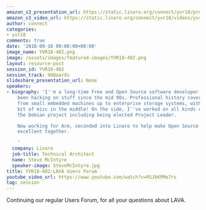 ```yaml
---
amazon_s3_presentation_url: https://static.linaro.org/connect/yvr18/presentations/yvr18-402.pdf
amazon_s3_video_url: https://static.linaro.org/connect/yvr18/videos/yvr18-402.mp4
author: connect
categories:
- yvr18
comments: true
date: '2018-09-16 09:00:00+00:00'
image_name: YVR18-402.png
image: /assets/images/featured-images/YVR18-402.png
layout: resource-post
session_id: YVR18-402
session_track: 96Boards
slideshare_presentation_url: None
speakers:
- biography: 'I''m a long-time Free and Open Source software developer, and I''ve
    been hacking on stuff since the mid 90s. Professional history covers the range
    from small embedded machines up to enterprise storage systems, with a healthy
    bit of misc in the middle! On the side, I''ve worked on all kinds of things in
    the Debian project including being elected Project Leader.

    Now working for Arm, seconded into Linaro to help make Open Source and Arm be
    excellent together.

    '
  company: Linaro
  job-title: Technical Architect
  name: Steve McIntyre
  speaker-image: SteveMcIntyre.jpg
title: YVR18-402:LAVA Users Forum
youtube_video_url: https://www.youtube.com/watch?v=RSJkKPMo7rs
tag: session
---
```


Continuing our regular Users Forum, for all your questions about LAVA.